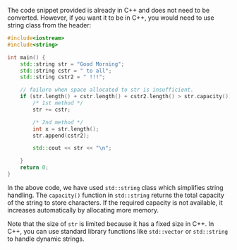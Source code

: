 The code snippet provided is already in C++ and does not need to be converted. However, if you want it to be in C++, you would need to use string class from the <string> header:

```cpp
#include<iostream>
#include<string>

int main() {
    std::string str = "Good Morning";
    std::string cstr = " to all";
    std::string cstr2 = " !!!";

    // failure when space allocated to str is insufficient.
    if (str.length() + cstr.length() + cstr2.length() > str.capacity()) {
        /* 1st method */
        str += cstr;

        /* 2nd method */
        int x = str.length();
        str.append(cstr2);

        std::cout << str << "\n";

    }
    return 0;
}
```

In the above code, we have used `std::string` class which simplifies string handling. The `capacity()` function in `std::string` returns the total capacity of the string to store characters. If the required capacity is not available, it increases automatically by allocating more memory.

Note that the size of `str` is limited because it has a fixed size in C++. In C++, you can use standard library functions like `std::vector` or `std::string` to handle dynamic strings.
